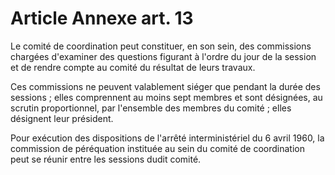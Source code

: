 # Article Annexe art. 13

Le comité de coordination peut constituer, en son sein, des commissions chargées d'examiner des questions figurant à l'ordre du jour de la session et de rendre compte au comité du résultat de leurs travaux.

Ces commissions ne peuvent valablement siéger que pendant la durée des sessions ; elles comprennent au moins sept membres et sont désignées, au scrutin proportionnel, par l'ensemble des membres du comité ; elles désignent leur président.

Pour exécution des dispositions de l'arrêté interministériel du 6 avril 1960, la commission de péréquation instituée au sein du comité de coordination peut se réunir entre les sessions dudit comité.
